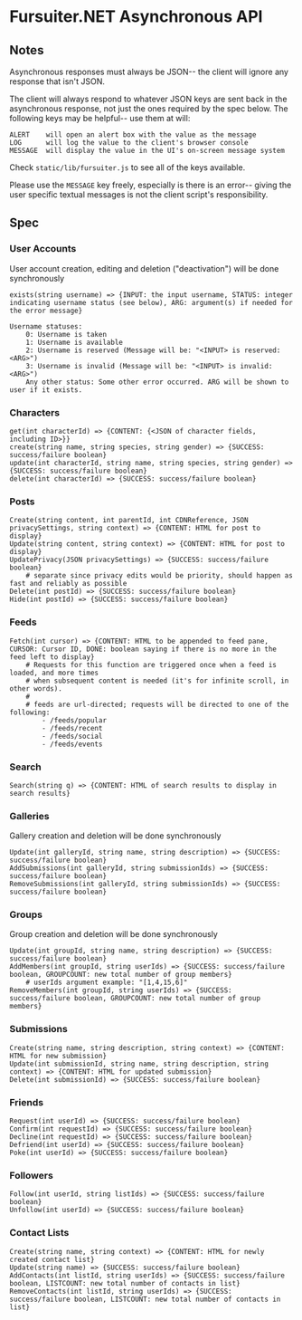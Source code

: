 # Fursuiter.NET Asynchronous API

## Notes

Asynchronous responses must always be JSON-- the client will ignore any
response that isn't JSON.

The client will always respond to whatever JSON keys are sent back in the
asynchronous response, not just the ones required by the spec below. The
following keys may be helpful-- use them at will:

    ALERT    will open an alert box with the value as the message
    LOG      will log the value to the client's browser console
    MESSAGE  will display the value in the UI's on-screen message system

Check `static/lib/fursuiter.js` to see all of the keys available.

Please use the `MESSAGE` key freely, especially is there is an error--
giving the user specific textual messages is not the client script's
responsibility.

## Spec

### User Accounts
User account creation, editing and deletion ("deactivation") will be done synchronously

	exists(string username) => {INPUT: the input username, STATUS: integer indicating username status (see below), ARG: argument(s) if needed for the error message}

	Username statuses:
		0: Username is taken
		1: Username is available
		2: Username is reserved (Message will be: "<INPUT> is reserved: <ARG>")
		3: Username is invalid (Message will be: "<INPUT> is invalid: <ARG>")
		Any other status: Some other error occurred. ARG will be shown to user if it exists.

### Characters

	get(int characterId) => {CONTENT: {<JSON of character fields, including ID>}}
	create(string name, string species, string gender) => {SUCCESS: success/failure boolean}
	update(int characterId, string name, string species, string gender) => {SUCCESS: success/failure boolean}
	delete(int characterId) => {SUCCESS: success/failure boolean}

### Posts
	Create(string content, int parentId, int CDNReference, JSON privacySettings, string context) => {CONTENT: HTML for post to display}
	Update(string content, string context) => {CONTENT: HTML for post to display}
	UpdatePrivacy(JSON privacySettings) => {SUCCESS: success/failure boolean}
		# separate since privacy edits would be priority, should happen as fast and reliably as possible
	Delete(int postId) => {SUCCESS: success/failure boolean}
	Hide(int postId) => {SUCCESS: success/failure boolean}

### Feeds
	Fetch(int cursor) => {CONTENT: HTML to be appended to feed pane, CURSOR: Cursor ID, DONE: boolean saying if there is no more in the feed left to display}
		# Requests for this function are triggered once when a feed is loaded, and more times
		# when subsequent content is needed (it's for infinite scroll, in other words).
		#
		# feeds are url-directed; requests will be directed to one of the following:
			- /feeds/popular
			- /feeds/recent
			- /feeds/social
			- /feeds/events

### Search
	Search(string q) => {CONTENT: HTML of search results to display in search results}

### Galleries
Gallery creation and deletion will be done synchronously

	Update(int galleryId, string name, string description) => {SUCCESS: success/failure boolean}
	AddSubmissions(int galleryId, string submissionIds) => {SUCCESS: success/failure boolean}
	RemoveSubmissions(int galleryId, string submissionIds) => {SUCCESS: success/failure boolean}

### Groups
Group creation and deletion will be done synchronously

	Update(int groupId, string name, string description) => {SUCCESS: success/failure boolean}
	AddMembers(int groupId, string userIds) => {SUCCESS: success/failure boolean, GROUPCOUNT: new total number of group members}
		# userIds argument example: "[1,4,15,6]"
	RemoveMembers(int groupId, string userIds) => {SUCCESS: success/failure boolean, GROUPCOUNT: new total number of group members}

### Submissions
	Create(string name, string description, string context) => {CONTENT: HTML for new submission}
	Update(int submissionId, string name, string description, string context) => {CONTENT: HTML for updated submission}
	Delete(int submissionId) => {SUCCESS: success/failure boolean}

### Friends
	Request(int userId) => {SUCCESS: success/failure boolean}
	Confirm(int requestId) => {SUCCESS: success/failure boolean}
	Decline(int requestId) => {SUCCESS: success/failure boolean}
	Defriend(int userId) => {SUCCESS: success/failure boolean}
	Poke(int userId) => {SUCCESS: success/failure boolean}

### Followers
	Follow(int userId, string listIds) => {SUCCESS: success/failure boolean}
	Unfollow(int userId) => {SUCCESS: success/failure boolean}

### Contact Lists
	Create(string name, string context) => {CONTENT: HTML for newly created contact list}
	Update(string name) => {SUCCESS: success/failure boolean}
	AddContacts(int listId, string userIds) => {SUCCESS: success/failure boolean, LISTCOUNT: new total number of contacts in list}
	RemoveContacts(int listId, string userIds) => {SUCCESS: success/failure boolean, LISTCOUNT: new total number of contacts in list}
